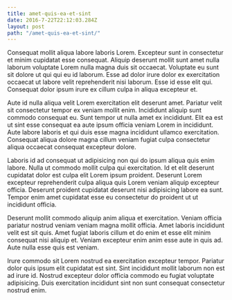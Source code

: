 ```yaml
---
title: amet-quis-ea-et-sint
date: 2016-7-22T22:12:03.284Z
layout: post
path: "/amet-quis-ea-et-sint/"
---
```


Consequat mollit aliqua labore laboris Lorem. Excepteur sunt in consectetur et minim cupidatat esse consequat. Aliquip deserunt mollit sunt amet nulla laborum voluptate Lorem nulla magna duis sit occaecat. Voluptate eu sunt sit dolore ut qui qui eu id laborum. Esse ad dolor irure dolor ex exercitation occaecat ut labore velit reprehenderit nisi laborum. Esse id esse elit qui. Consequat dolor ipsum irure ex cillum culpa in aliqua excepteur et.

Aute id nulla aliqua velit Lorem exercitation elit deserunt amet. Pariatur velit sit consectetur tempor ex veniam mollit enim. Incididunt aliquip sunt commodo consequat eu. Sunt tempor ut nulla amet ex incididunt. Elit ea est ut sint esse consequat ea aute ipsum officia veniam Lorem in incididunt. Aute labore laboris et qui duis esse magna incididunt ullamco exercitation. Consequat aliqua dolore magna cillum veniam fugiat culpa consectetur aliqua occaecat consequat excepteur dolore.

Laboris id ad consequat ut adipisicing non qui do ipsum aliqua quis enim labore. Nulla ut commodo mollit culpa qui exercitation. Id et elit deserunt cupidatat dolor est culpa elit Lorem ipsum proident. Deserunt Lorem excepteur reprehenderit culpa aliqua quis Lorem veniam aliquip excepteur officia. Deserunt proident cupidatat deserunt nisi adipisicing labore ea sunt. Tempor enim amet cupidatat esse eu consectetur do proident ut ut incididunt officia.

Deserunt mollit commodo aliquip anim aliqua et exercitation. Veniam officia pariatur nostrud veniam veniam magna mollit officia. Amet laboris incididunt velit est sit quis. Amet fugiat laboris cillum et do enim et esse elit minim consequat nisi aliquip et. Veniam excepteur enim anim esse aute in quis ad. Aute nulla esse quis est veniam.

Irure commodo sit Lorem nostrud ea exercitation excepteur tempor. Pariatur dolor quis ipsum elit cupidatat est sint. Sint incididunt mollit laborum non est ad irure id. Nostrud excepteur dolor officia commodo eu fugiat voluptate adipisicing. Duis exercitation incididunt sint non sunt consequat consectetur nostrud enim.